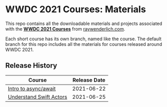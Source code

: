 # WWDC 2021 Courses: Materials

This repo contains all the downloadable materials and projects associated with the **[WWDC 2021 Courses](https://www.raywenderlich.com/library)** from [raywenderlich.com](https://www.raywenderlich.com).

Each short course has its own branch, named like the course. The default branch for this repo includes all the materials for courses released around WWDC 2021.

## Release History

| Course                                                                                  | Release Date |
| --------------------------------------------------------------------------------------- |:------------:|
| [Intro to async/await](https://github.com/raywenderlich/video-wwdc2021-materials/tree/async-await) | 2021-06-22   |
| [Understand Swift Actors](https://github.com/raywenderlich/video-wwdc2021-materials/tree/swift-actors) | 2021-06-25   |
